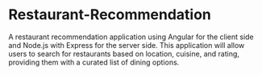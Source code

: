# Restaurant-Recommendation
A restaurant recommendation application using Angular for the client side and Node.js with Express for the server side. This application will allow users to search for restaurants based on location, cuisine, and rating, providing them with a curated list of dining options.
